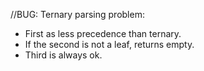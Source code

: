 //BUG: Ternary parsing problem:

- First as less precedence than ternary.
- If the second is not a leaf, returns empty.
- Third is always ok.
